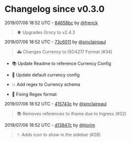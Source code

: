 # Changelog since v0.3.0

2019/07/06 18:52 UTC - [84658bc](https://github.com/hassio-addons/addon-grocy/commit/84658bc8d09895c2603733c715b7591f14364f1a) by [@frenck](https://github.com/frenck)
> :arrow_up: Upgrades Grocy to v2.4.3 

2019/07/06 18:52 UTC - [73c6011](https://github.com/hassio-addons/addon-grocy/commit/73c6011c6001154cd54aa342ed4c974cddcd06b6) by [@sinclairpaul](https://github.com/sinclairpaul)
> :ambulance: Changes Currency to ISO4217 Format (#34)

* :books: Update Readme to reference Currency Config

* :bug: Update default currency config

* 💥 Add regex to Currency schema

* 🔨 Fixing Regex format 

2019/07/06 18:52 UTC - [415743c](https://github.com/hassio-addons/addon-grocy/commit/415743c9a2797f055c21e61e2d664a40138ae784) by [@sinclairpaul](https://github.com/sinclairpaul)
> 📚 Removes references to iframe due to Ingress (#32) 

2019/07/06 18:52 UTC - [d13847c](https://github.com/hassio-addons/addon-grocy/commit/d13847c323a42a678563d871fc715b29111a0d5e) by [@tjorim](https://github.com/tjorim)
> ✨ Adds icon to show in the sidebar (#28) 


